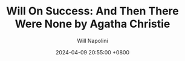 ---
title: "Will On Success: And Then There Were None by Agatha Christie"
author: Will Napolini
date: 2024-04-09 20:55:00 +0800
categories: [Mindset, Book-summaries]
tags:
  [
    agatha-christie,
    murder-mystery,
    and-then-there-were-none,
    detective-stories,
    ten-little-indians,
    classic-novels,
    island-murders,
    suspense-thriller,
    christie-masterpiece,
    locked-room-mysteries,
    murder-investigation,
    classic-crime-fiction,
    psychological-thriller,
    literary-icons,
    whodunit,
    murder-mystery-novels
  ]
image: https://pbs.twimg.com/media/GO1afYcXYAEjgF3?format=jpg&name=large
alt: "Will On Success: And Then There Were None by Agatha Christie"
fallback:
  - 
  # Replace with the URL of your backup image
  -
  # Replace with the URL of your backup image
---